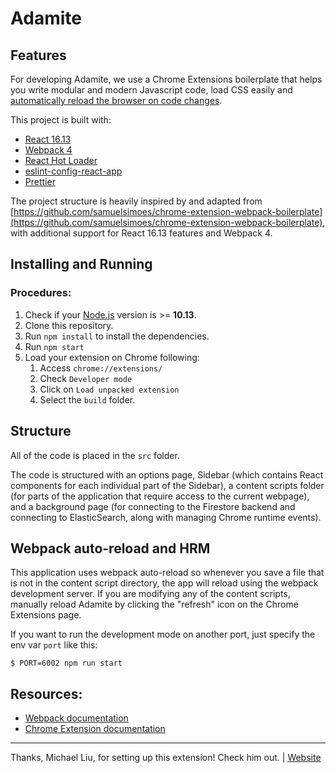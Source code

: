 # Adamite

## Features

For developing Adamite, we use a Chrome Extensions boilerplate that helps you write modular and modern Javascript code, load CSS easily and [automatically reload the browser on code changes](https://webpack.github.io/docs/webpack-dev-server.html#automatic-refresh).

This project is built with:

- [React 16.13](https://reactjs.org)
- [Webpack 4](https://webpack.js.org/)
- [React Hot Loader](https://github.com/gaearon/react-hot-loader)
- [eslint-config-react-app](https://www.npmjs.com/package/eslint-config-react-app)
- [Prettier](https://prettier.io/)

The project structure is heavily inspired by and adapted from [https://github.com/samuelsimoes/chrome-extension-webpack-boilerplate](https://github.com/samuelsimoes/chrome-extension-webpack-boilerplate), with additional support for React 16.13 features and Webpack 4.


## Installing and Running

### Procedures:

1. Check if your [Node.js](https://nodejs.org/) version is >= **10.13**.
2. Clone this repository.
3. Run `npm install` to install the dependencies.
4. Run `npm start`
5. Load your extension on Chrome following:
   1. Access `chrome://extensions/`
   2. Check `Developer mode`
   3. Click on `Load unpacked extension`
   4. Select the `build` folder.

## Structure

All of the code is placed in the `src` folder.

The code is structured with an options page, Sidebar (which contains React components for each individual part of the Sidebar), a content scripts folder (for parts of the application that require access to the current webpage), and a background page (for connecting to the Firestore backend and connecting to ElasticSearch, along with managing Chrome runtime events).

## Webpack auto-reload and HRM

This application uses webpack auto-reload so whenever you save a file that is not in the content script directory, the app will reload using the webpack development server. If you are modifying any of the content scripts, manually reload Adamite by clicking the "refresh" icon on the Chrome Extensions page.

If you want to run the development mode on another port, just specify the env var `port` like this:

```
$ PORT=6002 npm run start
```


## Resources:

- [Webpack documentation](https://webpack.js.org/concepts/)
- [Chrome Extension documentation](https://developer.chrome.com/extensions/getstarted)

---

Thanks, Michael Liu, for setting up this extension! Check him out. | [Website](https://lxieyang.github.io)
